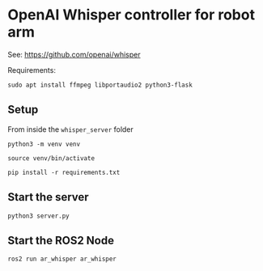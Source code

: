 # OpenAI Whisper controller for robot arm

See: https://github.com/openai/whisper


Requirements:

```
sudo apt install ffmpeg libportaudio2 python3-flask
```


## Setup

From inside the `whisper_server` folder

```
python3 -m venv venv

source venv/bin/activate

pip install -r requirements.txt

```

## Start the server

```
python3 server.py

```

## Start the ROS2 Node

```
ros2 run ar_whisper ar_whisper
```